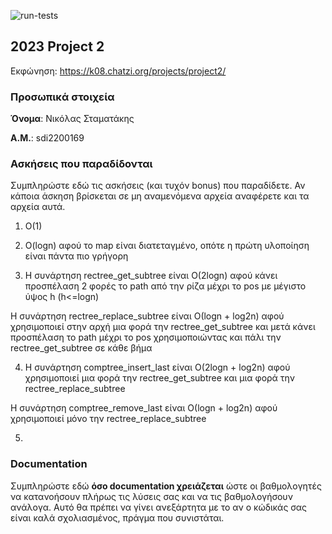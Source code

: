 ![run-tests](../../workflows/run-tests/badge.svg)

## 2023 Project 2

Εκφώνηση: https://k08.chatzi.org/projects/project2/


### Προσωπικά στοιχεία

__Όνομα__: Νικόλας Σταματάκης

__Α.Μ.__: sdi2200169

### Ασκήσεις που παραδίδονται

Συμπληρώστε εδώ τις ασκήσεις (και τυχόν bonus) που παραδίδετε. Αν κάποια άσκηση
βρίσκεται σε μη αναμενόμενα αρχεία αναφέρετε και τα αρχεία αυτά.

1. O(1)

2. O(logn) αφού το map είναι διατεταγμένο, οπότε η πρώτη υλοποίηση είναι πάντα πιο γρήγορη 

3. Η συνάρτηση rectree_get_subtree είναι Ο(2logn) αφού κάνει προσπέλαση 2 φορές το path από την ρίζα μέχρι το pos με 
μέγιστο ύψος h (h<=logn)

Η συνάρτηση rectree_replace_subtree είναι Ο(logn + log2n) αφού χρησιμοποιεί στην αρχή μια φορά την rectree_get_subtree
και μετά κάνει προσπέλαση το path μέχρι το pos χρησιμοποιώντας και πάλι την rectree_get_subtree σε κάθε βήμα

4. Η συνάρτηση comptree_insert_last είναι Ο(2logn + log2n) αφού χρησιμοποιεί μια φορά την rectree_get_subtree και μια φορά
την rectree_replace_subtree

Η συνάρτηση comptree_remove_last είναι Ο(logn + log2n) αφού χρησιμοποιεί μόνο την rectree_replace_subtree

5. 

### Documentation

Συμπληρώστε εδώ __όσο documentation χρειάζεται__ ώστε οι βαθμολογητές να
κατανοήσουν πλήρως τις λύσεις σας και να τις βαθμολογήσουν ανάλογα. Αυτό θα
πρέπει να γίνει ανεξάρτητα με το αν ο κώδικάς σας είναι καλά σχολιασμένος,
πράγμα που συνιστάται.
